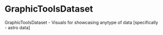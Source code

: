# GraphicToolsDataset
GraphicToolsDataset - Visuals for showcasing anytype of data [specifically - astro data]
